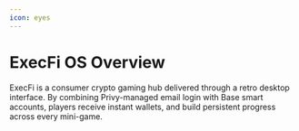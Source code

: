 ```yaml
---
icon: eyes
---
```


# ExecFi OS Overview

ExecFi is a consumer crypto gaming hub delivered through a retro desktop interface. By combining Privy-managed email login with Base smart accounts, players receive instant wallets, and build persistent progress across every mini-game.
